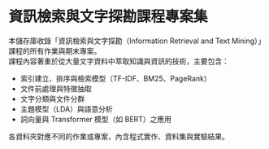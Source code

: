 # 資訊檢索與文字探勘課程專案集

本儲存庫收錄「資訊檢索與文字探勘（Information Retrieval and Text Mining）」課程的所有作業與期末專案。  
課程內容著重於從大量文字資料中萃取知識與資訊的技術，主要包含：

- 索引建立、排序與檢索模型（TF-IDF、BM25、PageRank）  
- 文件前處理與特徵抽取  
- 文字分類與文件分群  
- 主題模型（LDA）與語意分析  
- 詞向量與 Transformer 模型（如 BERT）之應用  

各資料夾對應不同的作業或專案，內含程式實作、資料集與實驗結果。
